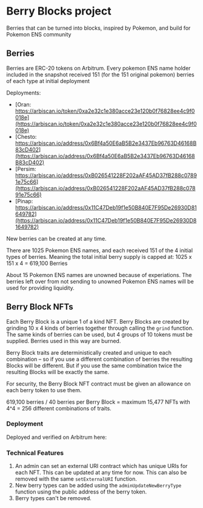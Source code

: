 # Berry Blocks project
Berries that can be turned into blocks, inspired by Pokemon, and build for Pokemon ENS community

## Berries
Berries are ERC-20 tokens on Arbitrum. Every pokemon ENS name holder included in the snapshot received 151 (for the 151 original pokemon) berries of each type at initial deployment

Deployments:
- [Oran: https://arbiscan.io/token/0xa2e32c1e380acce23e120b0f76828ee4c9f0018e](https://arbiscan.io/token/0xa2e32c1e380acce23e120b0f76828ee4c9f0018e)
- [Chesto: https://arbiscan.io/address/0x6Bf4a50E6aB5B2e3437Eb96763D46168B83cD402](https://arbiscan.io/address/0x6Bf4a50E6aB5B2e3437Eb96763D46168B83cD402)
- [Persim: https://arbiscan.io/address/0xB026541228F202aAF45AD37fB288c07891e75c66](https://arbiscan.io/address/0xB026541228F202aAF45AD37fB288c07891e75c66)
- [Pinap: https://arbiscan.io/address/0x11C47Deb19f1e50B840E7F95De26930D81649782](https://arbiscan.io/address/0x11C47Deb19f1e50B840E7F95De26930D81649782)

New berries can be created at any time.

There are 1025 Pokemon ENS names, and each received 151 of the 4 initial types of berries. Meaning the total initial berry supply is capped at: 1025 x 151 x 4 = 619,100 Berries

About 15 Pokemon ENS names are unowned because of experiations. The berries left over from not sending to unowned Pokemon ENS names will be used for providing liquidity.

## Berry Block NFTs

Each Berry Block is a unique 1 of a kind NFT. Berry Blocks are created by grinding 10 x 4 kinds of berries together through calling the `grind` function. The same kinds of berries can be used, but 4 groups of 10 tokens must be supplied. Berries used in this way are burned.

Berry Block traits are deterministically created and unique to each combination – so if you use a different combination of berries the resulting Blocks will be different. But if you use the same combination twice the resulting Blocks will be exactly the same.

For security, the Berry Block NFT contract must be given an allowance on each berry token to use them.

619,100 berries / 40 berries per Berry Block = maximum 15,477 NFTs with 4^4 = 256 different combinations of traits.


### Deployment
Deployed and verified on Arbitrum here: 

### Technical Features
1. An admin can set an external URI contract which has unique URIs for each NFT. This can be updated at any time for now. This can also be removed with the same `setExternalURI` function.
2. New berry types can be added using the `adminUpdateNewBerryType` function using the public address of the berry token.
3. Berry types can't be removed.
